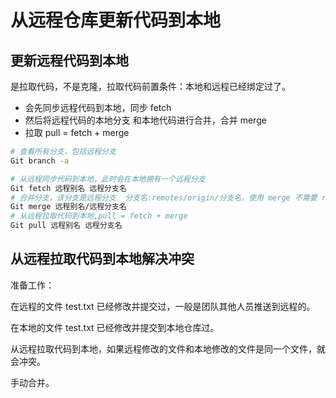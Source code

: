 # 从远程仓库更新代码到本地

## 更新远程代码到本地

是拉取代码，不是克隆，拉取代码前置条件：本地和远程已经绑定过了。

- 会先同步远程代码到本地，同步 fetch
- 然后将远程代码的本地分支 和本地代码进行合并，合并 merge
- 拉取 pull = fetch + merge

```bash
# 查看所有分支，包括远程分支
Git branch -a

# 从远程同步代码到本地，此时会在本地拥有一个远程分支
Git fetch 远程别名 远程分支名
# 合并分支，该分支是远程分支  分支名:remotes/origin/分支名，使用 merge 不需要 remotes/
Git merge 远程别名/远程分支名
# 从远程拉取代码到本地,pull = fetch + merge
Git pull 远程别名 远程分支名
```



## 从远程拉取代码到本地解决冲突

准备工作：

在远程的文件 test.txt 已经修改并提交过，一般是团队其他人员推送到远程的。

在本地的文件 test.txt 已经修改并提交到本地仓库过。

从远程拉取代码到本地，如果远程修改的文件和本地修改的文件是同一个文件，就会冲突。

手动合并。